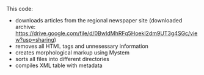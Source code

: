 This code:
- downloads articles from the regional newspaper site (downloaded archive: https://drive.google.com/file/d/0BwIdMhRFq5Hoekl2dm9UT3g4SGc/view?usp=sharing)
- removes all HTML tags and unnesessary information
- creates morphological markup using Mystem
- sorts all files into different directories
- compiles XML table with metadata
